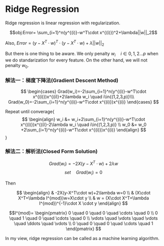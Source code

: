# Ridge Regression

Ridge regression is linear regression with regularization.

$$obj:Error= \sum_{i=1}^n(y^{(i)}-w^T\cdot x^{(i)})^2+\lambda||w||_2$$

Also, $Error=(y-X^T\cdot w)^T\cdot (y-X^T\cdot w)+\lambda||w||_2$

But there is one thing to be aware. We only penalty $w_i \quad i \in {0,1,2...p}$ when we do standarization for every feature. On the other hand, we will not penalty $w_0$.

### 解法一：梯度下降法(Gradient Descent Method)

$$
\begin{cases}
Grad(w_i)=-2\sum_{i=1}^n(y^{(i)}-w^T\cdot x^{(i)})x^{(i)}+2\lambda w_i \quad i\in{(1,2,3,p)}\\\
Grad(w_0)=-2\sum_{i=1}^n(y^{(i)}-w^T\cdot x^{(i)})x^{(i)}
\end{cases}
$$

Repeat until converage{
$$
\begin{align}
w_i &= w_i+2\sum_{i=1}^n(y^{(i)}-w^T\cdot x^{(i)})x^{(i)}-2\lambda w_i \quad i\in{(1,2,3,p)} \\
w_0 &= w_0 +2\sum_{i=1}^n(y^{(i)}-w^T\cdot x^{(i)})x^{(i)}
\end{align}
$$
}

### 解法二：解析法(Closed Form Solution)

$$Grad(w_i)=-2X(y-X^T\cdot w)+2\lambda w$$
$$set \quad Grad(w_i)=0$$

Then

$$
\begin{align}
& -2X(y-X^T\cdot w)+2\lambda w=0 \\
& (X\cdot X^T+\lambda I^{mod})w=X\cdot y \\
& w = (X\cdot X^T+\lambda I^{mod})^{-1}\cdot X \cdot y
\end{align}
$$

$$I^{mod}= \begin{pmatrix}
0 \quad 0 \quad 0 \quad \cdots \quad 0 \\
0 \quad 1 \quad 0 \quad \cdots \quad 0 \\
\vdots \quad \vdots \quad \vdots \quad \ddots \quad \vdots \\
0 \quad 0 \quad 0 \quad \cdots \quad 1
\end{pmatrix}
$$

In my view, ridge regression can be called as a machine learning algorithm.